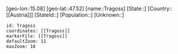 ﻿---
location: [47.52,15.08]
mapzoom: [7,12] 
mapmarker: city 
type: City
tags:
- geo/City


SpocWebEntityId: 34943
isDeleted: false
confidential: public

---
[geo-lon::15.08]
[geo-lat::47.52]
[name::Tragoss]
[State::]
[Country::[[Austria]]]
[StateId::]
[Population::]
[Unknown::]


```leaflet
id: Tragoss
coordinates: [[Tragoss]]
markerFile: [[Tragoss]]
defaultZoom: 11 
maxZoom: 18
```
